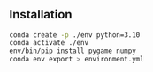 #


## Installation

```bash
conda create -p ./env python=3.10
conda activate ./env
env/bin/pip install pygame numpy
conda env export > environment.yml
```